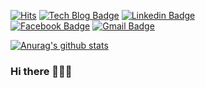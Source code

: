 [![Hits](https://hits.seeyoufarm.com/api/count/incr/badge.svg?url=https%3A%2F%2Fgithub.com%2FSangchoKim&count_bg=%2311754F&title_bg=%23555555&icon=&icon_color=%23E7E7E7&title=hits&edge_flat=false)](https://hits.seeyoufarm.com)
[![Tech Blog Badge](http://img.shields.io/badge/-Tech%20blog-black?style=flat-square&logo=bloglovin&link=https://sangcho.tistory.com/)](https://sangcho.tistory.com/)
[![Linkedin Badge](https://img.shields.io/badge/-LinkedIn-blue?style=flat-square&logo=Linkedin&logoColor=white&link=https://www.linkedin.com/in/rlatkdch14/)](https://www.linkedin.com/in/rlatkdch14/)	
[![Facebook Badge](https://img.shields.io/badge/facebook-1877f2?style=flat-square&logo=facebook&logoColor=white&link=https://www.facebook.com/belle.korea.store/)](https://www.facebook.com/belle.korea.store/)
[![Gmail Badge](https://img.shields.io/badge/Gmail-d14836?style=flat-square&logo=Gmail&logoColor=white&link=mailto:wjdrms1919@gmail.com)](mailto:wjdrms1919@gmail.com)

[![Anurag's github stats](https://github-readme-stats.vercel.app/api?username=Santos)](https://github.com/anuraghazra/github-readme-stats)

 ### Hi there 👋😄👯
 
<!--
**SangchoKim/SangchoKim** is a ✨ _special_ ✨ repository because its `README.md` (this file) appears on your GitHub profile.

Here are some ideas to get you started:

- 🔭 I’m currently working on ...
- 🌱 I’m currently learning ...
- 👯 I’m looking to collaborate on ...
- 🤔 I’m looking for help with ...
- 💬 Ask me about ...
- 📫 How to reach me: ...
- 😄 Pronouns: ...
- ⚡ Fun fact: ...
-->
